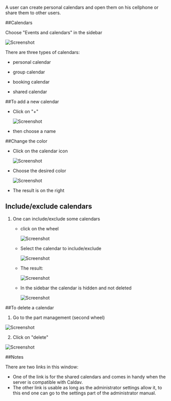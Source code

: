 A user can create personal calendars and open them on his cellphone or share them to other users.

##Calendars

   Choose "Events and calendars" in the sidebar

  ![Screenshot](../../img/person/user5.png)

There are three types of calendars:

- personal calendar

- group calendar

- booking calendar

- shared calendar

##To add a new calendar

- Click on "+"

     ![Screenshot](../../img/person/user6.png)

- then choose a name

##Change the color

- Click on the calendar icon

     ![Screenshot](../../img/person/user12.png)

- Choose the desired color

     ![Screenshot](../../img/person/user13.png)

- The result is on the right


## Include/exclude calendars

1. One can include/exclude some calendars

    -  click on the wheel

       ![Screenshot](../../img/person/user7.png)

    - Select the calendar to include/exclude

       ![Screenshot](../../img/person/user8.png)

    - The result:

       ![Screenshot](../../img/person/user9.png)

    - In the sidebar the calendar is hidden and not deleted

       ![Screenshot](../../img/person/user10.png)

##To delete a calendar

1. Go to the part management (second wheel)

![Screenshot](../../img/person/user10.png)

2. Click on "delete"

![Screenshot](../../img/person/user11.png)

##Notes

There are two links in this window:
- One of the link is for the shared calendars and comes in handy when the server is compatible with Caldav.
- The other link is usable as long as the administrator settings allow it, to this end one can go to the settings part of the administrator manual.
